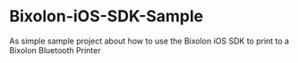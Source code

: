 # Bixolon-iOS-SDK-Sample
As simple sample project about how to use the Bixolon iOS SDK to print to a Bixolon Bluetooth Printer
